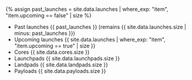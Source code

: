 ---
---
{% assign past_launches = site.data.launches | where_exp: "item", "item.upcoming == false" | size %}
- Past launches {{ past_launches }} (remains {{ site.data.launches.size | minus: past_launches }})
- Upcoming launches {{ site.data.launches | where_exp: "item", "item.upcoming == true" | size }}
- Cores {{ site.data.cores.size }}
- Launchpads {{ site.data.launchpads.size }}
- Landpads {{ site.data.landpads.size }}
- Payloads {{ site.data.payloads.size }}
